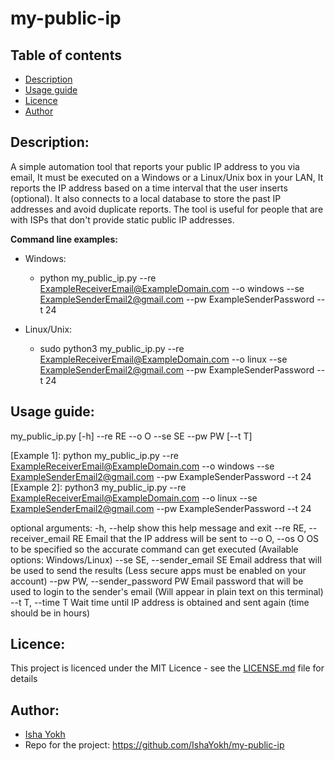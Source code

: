 # my-public-ip

## Table of contents
- [Description](#Description)
- [Usage guide](#Usage-guide)
- [Licence](#Licence)
- [Author](#Author)

## Description:
A simple automation tool that reports your public IP address to you via email, It must be executed on a Windows or a Linux/Unix box in your LAN, It reports the IP address based on a time interval that the user inserts (optional). It also connects to a local database to store the past IP addresses and avoid duplicate reports. The tool is useful for people that are with ISPs that don't provide static public IP addresses.

**Command line examples:**
- Windows:
  - python my_public_ip.py --re ExampleReceiverEmail@ExampleDomain.com --o windows --se ExampleSenderEmail2@gmail.com --pw ExampleSenderPassword --t 24

- Linux/Unix:
  - sudo python3 my_public_ip.py --re ExampleReceiverEmail@ExampleDomain.com --o linux --se ExampleSenderEmail2@gmail.com --pw ExampleSenderPassword --t 24



## Usage guide:
my_public_ip.py [-h] --re RE --o O --se SE --pw PW [--t T]

[Example 1]: python my_public_ip.py --re ExampleReceiverEmail@ExampleDomain.com
--o windows --se ExampleSenderEmail2@gmail.com --pw ExampleSenderPassword --t
24 [Example 2]: python3 my_public_ip.py --re
ExampleReceiverEmail@ExampleDomain.com --o linux --se
ExampleSenderEmail2@gmail.com --pw ExampleSenderPassword --t 24

optional arguments:
  -h, --help            show this help message and exit
  --re RE, --receiver_email RE
                        Email that the IP address will be sent to
  --o O, --os O         OS to be specified so the accurate command can get
                        executed (Available options: Windows/Linux)
  --se SE, --sender_email SE
                        Email address that will be used to send the results
                        (Less secure apps must be enabled on your account)
  --pw PW, --sender_password PW
                        Email password that will be used to login to the
                        sender's email (Will appear in plain text on this
                        terminal)
  --t T, --time T       Wait time until IP address is obtained and sent again
                        (time should be in hours)
## Licence:
This project is licenced under the MIT Licence - see the [LICENSE.md](https://github.com/IshaYokh/my-public-ip/blob/master/LICENSE) file for details

## Author:
- [Isha Yokh](https://github.com/IshaYokh)
- Repo for the project: https://github.com/IshaYokh/my-public-ip
